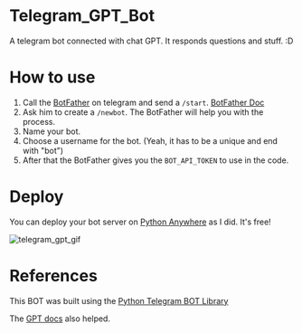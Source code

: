 # Telegram_GPT_Bot
A telegram bot connected with chat GPT. It responds questions and stuff. :D 

# How to use

1. Call the [BotFather](https://t.me/botfather) on telegram and send a `/start`. [BotFather Doc](https://core.telegram.org/bots/features#botfather)
2. Ask him to create a `/newbot`. The BotFather will help you with the process.
3. Name your bot.
4. Choose a username for the bot. (Yeah, it has to be a unique and end with "bot")
5. After that the BotFather gives you the `BOT_API_TOKEN` to use in the code.

# Deploy

You can deploy your bot server on [Python Anywhere](https://www.pythonanywhere.com/user/Arielcarv/) as I did. It's free!

![telegram_gpt_gif](telegram_gpt.gif)

# References

This BOT was built using the [Python Telegram BOT Library](https://github.com/python-telegram-bot/python-telegram-bot)

The [GPT docs](https://platform.openai.com/docs/guides/gpt/chat-completions-api)  also helped.
